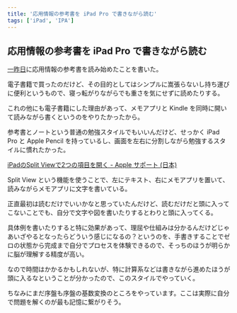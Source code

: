 ```yaml
---
title: '応用情報の参考書を iPad Pro で書きながら読む'
tags: ['iPad', 'IPA']
---
```


## 応用情報の参考書を iPad Pro で書きながら読む

[一昨日](/posts/2022-07-16)に応用情報の参考書を読み始めたことを書いた。

電子書籍で買ったのだけど、その目的としてはシンプルに嵩張らないし持ち運びに便利というもので、寝っ転がりながらでも重さを気にせずに読めたりする。

これの他にも電子書籍にした理由があって、メモアプリと Kindle を同時に開いて読みながら書くというのをやりたかったから。

参考書とノートという普通の勉強スタイルでもいいんだけど、せっかく iPad Pro と Apple Pencil を持っているし、画面を左右に分割しながら勉強するスタイルに慣れたかった。

[iPadのSplit Viewで2つの項目を開く \- Apple サポート \(日本\)](https://support.apple.com/ja-jp/guide/ipad/ipad08c9970c/ipados)

Split View という機能を使うことで、左にテキスト、右にメモアプリを置いて、読みながらメモアプリに文字を書いている。

正直最初は読むだけでいいかなと思っていたんだけど、読むだけだと頭に入ってこないことでも、自分で文字や図を書いたりするとわりと頭に入ってくる。

具体例を書いたりすると特に効果があって、理屈や仕組みは分かるんだけどじゃあいざやるとなったらどういう感じになるの？というのを、手書きすることでゼロの状態から完成まで自分でプロセスを体験できるので、そっちのほうが明らかに脳が理解する精度が高い。

なので時間はかかるかもしれないが、特に計算系などは書きながら進めたほうが頭に入るなということが分かったので、このスタイルでやっていく。

ちなみにまだ序盤も序盤の基数変換のところをやっています。ここは実際に自分で問題を解くのが最も記憶に繋がりそう。
